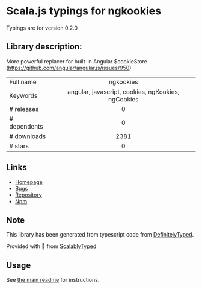 
# Scala.js typings for ngkookies

Typings are for version 0.2.0

## Library description:
More powerful replacer for built-in Angular $cookieStore (https://github.com/angular/angular.js/issues/950)

|                    |                 |
| ------------------ | :-------------: |
| Full name          | ngkookies |
| Keywords           | angular, javascript, cookies, ngKookies, ngCookies |
| # releases         | 0 |
| # dependents       | 0 |
| # downloads        | 2381 |
| # stars            | 0 |

## Links
- [Homepage](https://github.com/voronianski/ngKookies)
- [Bugs](https://github.com/voronianski/ngKookies/issues)
- [Repository](https://github.com/voronianski/ngKookies)
- [Npm](https://www.npmjs.com/package/ngkookies)
    


## Note
This library has been generated from typescript code from [DefinitelyTyped](https://definitelytyped.org).

Provided with :purple_heart: from [ScalablyTyped](https://github.com/oyvindberg/ScalablyTyped)

## Usage
See [the main readme](../../readme.md) for instructions.


